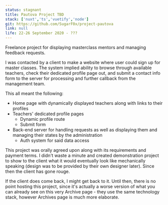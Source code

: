 ```yaml
---
status: stagnant
title: Pautova Project TBD
stack: ['nuxt','ts','vuetify','node']
git: https://github.com/SugarF0x/project-pautova
link: null
life: 22-26 September 2020 - ???
---
```


Freelance project for displaying masterclass mentors and managing feedback requests.
<!--more-->
I was contacted by a client to make a website where user could sign up for master classes.
The system implied ability to browse through available teachers, check their dedicated profile page out,
and submit a contact info form to the server for processing and further callback from the management team.

This all meant the following:

* Home page with dynamically displayed teachers along with links to their profiles
* Teachers' dedicated profile pages
  * Dynamic profile route
  * Submit form
* Back-end server for handling requests as well as displaying them and managing their states by the administration
  * Auth system for said data access

This project was orally agreed upon along with its requirements and payment terms.
I didn't waste a minute and created demonstration project to show to the client what it would eventually look like
mechanically speaking (design was to be provided by their own designer later).
Since then the client has gone rouge.

If the client does come back, I might get back to it. Until then, there is no point hosting this project,
since it's actually a worse version of what you can already see on this very Archive page - they use
the same technology stack, however Archives page is much more elaborate.
